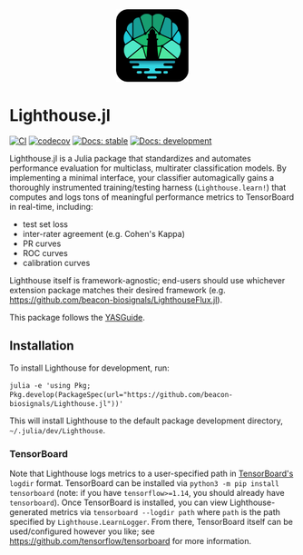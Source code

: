 <div align="center">
  <img src="docs/src/assets/logo.svg"
       alt="Lighthouse.jl"
       height="128"
       width="128">
</div>

# Lighthouse.jl

[![CI](https://github.com/beacon-biosignals/Lighthouse.jl/actions/workflows/CI.yml/badge.svg)](https://github.com/beacon-biosignals/Lighthouse.jl/actions/workflows/CI.yml)
[![codecov](https://codecov.io/gh/beacon-biosignals/Lighthouse.jl/branch/main/graph/badge.svg?token=8DnNEbLw2x)](https://codecov.io/gh/beacon-biosignals/Lighthouse.jl)
[![Docs: stable](https://img.shields.io/badge/docs-stable-blue.svg)](https://beacon-biosignals.github.io/Lighthouse.jl/stable)
[![Docs: development](https://img.shields.io/badge/docs-dev-blue.svg)](https://beacon-biosignals.github.io/Lighthouse.jl/dev)


Lighthouse.jl is a Julia package that standardizes and automates performance evaluation for multiclass, multirater classification models. By implementing a minimal interface, your classifier automagically gains a thoroughly instrumented training/testing harness (`Lighthouse.learn!`) that computes and logs tons of meaningful performance metrics to TensorBoard in real-time, including:

- test set loss
- inter-rater agreement (e.g. Cohen's Kappa)
- PR curves
- ROC curves
- calibration curves

Lighthouse itself is framework-agnostic; end-users should use whichever extension package matches their desired framework (e.g. https://github.com/beacon-biosignals/LighthouseFlux.jl).

This package follows the [YASGuide](https://github.com/jrevels/YASGuide).

## Installation

To install Lighthouse for development, run:

```
julia -e 'using Pkg; Pkg.develop(PackageSpec(url="https://github.com/beacon-biosignals/Lighthouse.jl"))'
```

This will install Lighthouse to the default package development directory, `~/.julia/dev/Lighthouse`.

### TensorBoard

Note that Lighthouse logs metrics to a user-specified path in [TensorBoard's](https://github.com/tensorflow/tensorboard) `logdir` format. TensorBoard can be installed via `python3 -m pip install tensorboard` (note: if you have `tensorflow>=1.14`, you should already have `tensorboard`). Once TensorBoard is installed, you can view Lighthouse-generated metrics via `tensorboard --logdir path` where `path` is the path specified by `Lighthouse.LearnLogger`. From there, TensorBoard itself can be used/configured however you like; see https://github.com/tensorflow/tensorboard for more information.
